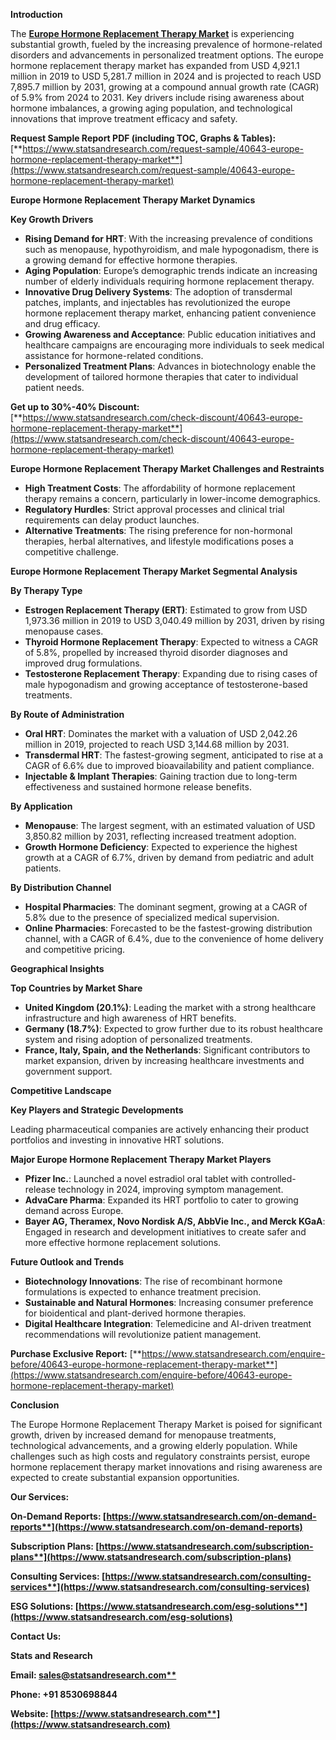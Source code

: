 ﻿**Introduction**

The [**Europe Hormone Replacement Therapy Market**](https://www.statsandresearch.com/report/40643-europe-hormone-replacement-therapy-market) is experiencing substantial growth, fueled by the increasing prevalence of hormone-related disorders and advancements in personalized treatment options. The europe hormone replacement therapy market has expanded from USD 4,921.1 million in 2019 to USD 5,281.7 million in 2024 and is projected to reach USD 7,895.7 million by 2031, growing at a compound annual growth rate (CAGR) of 5.9% from 2024 to 2031. Key drivers include rising awareness about hormone imbalances, a growing aging population, and technological innovations that improve treatment efficacy and safety.

**Request Sample Report PDF (including TOC, Graphs & Tables):** [**https://www.statsandresearch.com/request-sample/40643-europe-hormone-replacement-therapy-market**](https://www.statsandresearch.com/request-sample/40643-europe-hormone-replacement-therapy-market)

**Europe Hormone Replacement Therapy Market Dynamics**

**Key Growth Drivers**

- **Rising Demand for HRT**: With the increasing prevalence of conditions such as menopause, hypothyroidism, and male hypogonadism, there is a growing demand for effective hormone therapies.
- **Aging Population**: Europe’s demographic trends indicate an increasing number of elderly individuals requiring hormone replacement therapy.
- **Innovative Drug Delivery Systems**: The adoption of transdermal patches, implants, and injectables has revolutionized the europe hormone replacement therapy market, enhancing patient convenience and drug efficacy.
- **Growing Awareness and Acceptance**: Public education initiatives and healthcare campaigns are encouraging more individuals to seek medical assistance for hormone-related conditions.
- **Personalized Treatment Plans**: Advances in biotechnology enable the development of tailored hormone therapies that cater to individual patient needs.

**Get up to 30%-40% Discount:** [**https://www.statsandresearch.com/check-discount/40643-europe-hormone-replacement-therapy-market**](https://www.statsandresearch.com/check-discount/40643-europe-hormone-replacement-therapy-market)

**Europe Hormone Replacement Therapy Market Challenges and Restraints**

- **High Treatment Costs**: The affordability of hormone replacement therapy remains a concern, particularly in lower-income demographics.
- **Regulatory Hurdles**: Strict approval processes and clinical trial requirements can delay product launches.
- **Alternative Treatments**: The rising preference for non-hormonal therapies, herbal alternatives, and lifestyle modifications poses a competitive challenge.

**Europe Hormone Replacement Therapy Market Segmental Analysis**

**By Therapy Type**

- **Estrogen Replacement Therapy (ERT)**: Estimated to grow from USD 1,973.36 million in 2019 to USD 3,040.49 million by 2031, driven by rising menopause cases.
- **Thyroid Hormone Replacement Therapy**: Expected to witness a CAGR of 5.8%, propelled by increased thyroid disorder diagnoses and improved drug formulations.
- **Testosterone Replacement Therapy**: Expanding due to rising cases of male hypogonadism and growing acceptance of testosterone-based treatments.

**By Route of Administration**

- **Oral HRT**: Dominates the market with a valuation of USD 2,042.26 million in 2019, projected to reach USD 3,144.68 million by 2031.
- **Transdermal HRT**: The fastest-growing segment, anticipated to rise at a CAGR of 6.6% due to improved bioavailability and patient compliance.
- **Injectable & Implant Therapies**: Gaining traction due to long-term effectiveness and sustained hormone release benefits.

**By Application**

- **Menopause**: The largest segment, with an estimated valuation of USD 3,850.82 million by 2031, reflecting increased treatment adoption.
- **Growth Hormone Deficiency**: Expected to experience the highest growth at a CAGR of 6.7%, driven by demand from pediatric and adult patients.

**By Distribution Channel**

- **Hospital Pharmacies**: The dominant segment, growing at a CAGR of 5.8% due to the presence of specialized medical supervision.
- **Online Pharmacies**: Forecasted to be the fastest-growing distribution channel, with a CAGR of 6.4%, due to the convenience of home delivery and competitive pricing.

**Geographical Insights**

**Top Countries by Market Share**

- **United Kingdom (20.1%)**: Leading the market with a strong healthcare infrastructure and high awareness of HRT benefits.
- **Germany (18.7%)**: Expected to grow further due to its robust healthcare system and rising adoption of personalized treatments.
- **France, Italy, Spain, and the Netherlands**: Significant contributors to market expansion, driven by increasing healthcare investments and government support.

**Competitive Landscape**

**Key Players and Strategic Developments**

Leading pharmaceutical companies are actively enhancing their product portfolios and investing in innovative HRT solutions.

**Major Europe Hormone Replacement Therapy Market Players**

- **Pfizer Inc.**: Launched a novel estradiol oral tablet with controlled-release technology in 2024, improving symptom management.
- **AdvaCare Pharma**: Expanded its HRT portfolio to cater to growing demand across Europe.
- **Bayer AG, Theramex, Novo Nordisk A/S, AbbVie Inc., and Merck KGaA**: Engaged in research and development initiatives to create safer and more effective hormone replacement solutions.

**Future Outlook and Trends**

- **Biotechnology Innovations**: The rise of recombinant hormone formulations is expected to enhance treatment precision.
- **Sustainable and Natural Hormones**: Increasing consumer preference for bioidentical and plant-derived hormone therapies.
- **Digital Healthcare Integration**: Telemedicine and AI-driven treatment recommendations will revolutionize patient management.

**Purchase Exclusive Report:** [**https://www.statsandresearch.com/enquire-before/40643-europe-hormone-replacement-therapy-market**](https://www.statsandresearch.com/enquire-before/40643-europe-hormone-replacement-therapy-market)

**Conclusion**

The Europe Hormone Replacement Therapy Market is poised for significant growth, driven by increased demand for menopause treatments, technological advancements, and a growing elderly population. While challenges such as high costs and regulatory constraints persist, europe hormone replacement therapy market innovations and rising awareness are expected to create substantial expansion opportunities.

**Our Services:**

**On-Demand Reports: [https://www.statsandresearch.com/on-demand-reports**](https://www.statsandresearch.com/on-demand-reports)**

**Subscription Plans: [https://www.statsandresearch.com/subscription-plans**](https://www.statsandresearch.com/subscription-plans)**

**Consulting Services: [https://www.statsandresearch.com/consulting-services**](https://www.statsandresearch.com/consulting-services)**

**ESG Solutions: [https://www.statsandresearch.com/esg-solutions**](https://www.statsandresearch.com/esg-solutions)**

**Contact Us:**

**Stats and Research**

**Email: [sales@statsandresearch.com**](mailto:sales@statsandresearch.com)**

**Phone: +91 8530698844**

**Website: [https://www.statsandresearch.com**](https://www.statsandresearch.com)**
